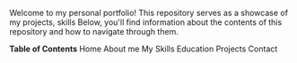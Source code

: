 
Welcome to my personal portfolio! This repository serves as a showcase of my projects, skills Below, you'll find information about the contents of this repository and how to navigate through them.

**Table of Contents**
Home
About me
My Skills
Education
Projects
Contact


